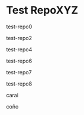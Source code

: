 # Test RepoXYZ

test-repo0

test-repo2

test-repo4

test-repo6

test-repo7

test-repo8

carai

coño
